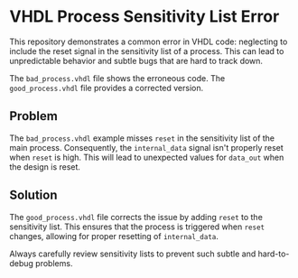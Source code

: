 # VHDL Process Sensitivity List Error

This repository demonstrates a common error in VHDL code: neglecting to include the reset signal in the sensitivity list of a process.  This can lead to unpredictable behavior and subtle bugs that are hard to track down.

The `bad_process.vhdl` file shows the erroneous code. The `good_process.vhdl` file provides a corrected version.

## Problem

The `bad_process.vhdl` example misses `reset` in the sensitivity list of the main process. Consequently, the `internal_data` signal isn't properly reset when `reset` is high. This will lead to unexpected values for `data_out` when the design is reset. 

## Solution

The `good_process.vhdl` file corrects the issue by adding `reset` to the sensitivity list. This ensures that the process is triggered when `reset` changes, allowing for proper resetting of `internal_data`. 

Always carefully review sensitivity lists to prevent such subtle and hard-to-debug problems.